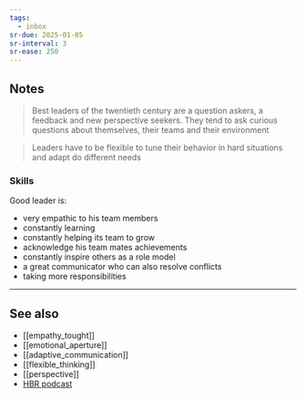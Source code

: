 ```yaml
---
tags:
  - inbox
sr-due: 2025-01-05
sr-interval: 3
sr-ease: 250
---
```

## Notes

> Best leaders of the twentieth century are a question askers, a feedback and new perspective seekers. They tend to ask curious questions about themselves, their teams and their environment

> Leaders have to be flexible to tune their behavior in hard situations and adapt do different needs
### Skills
Good leader is:
- very empathic to his team members
- constantly learning
- constantly helping its team to grow
- acknowledge his team mates achievements
- constantly inspire others as a role model
- a great communicator who can also resolve conflicts
- taking more responsibilities

---
## See also
- [[empathy_tought]]
- [[emotional_aperture]]
- [[adaptive_communication]]
- [[flexible_thinking]]
- [[perspective]]
- [HBR podcast](https://hbr.org/2024/10/6-essential-leadership-skills-and-how-to-develop-them)